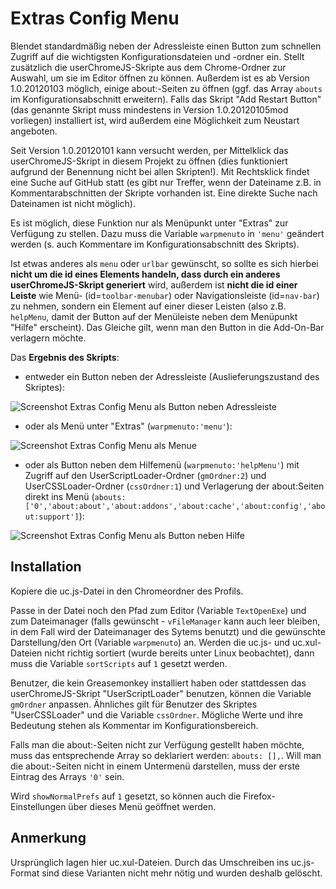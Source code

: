# Extras Config Menu
Blendet standardmäßig neben der Adressleiste einen Button zum schnellen Zugriff auf die wichtigsten Konfigurationsdateien und -ordner ein. Stellt 
zusätzlich die userChromeJS-Skripte aus dem Chrome-Ordner zur Auswahl, um sie im Editor öffnen zu können. Außerdem ist es ab Version 1.0.20120103 
möglich, einige about:-Seiten zu öffnen (ggf. das Array `abouts` im Konfigurationsabschnitt erweitern). Falls das Skript "Add Restart Button" 
(das genannte Skript muss mindestens in Version 1.0.20120105mod vorliegen) installiert ist, wird außerdem eine Möglichkeit zum Neustart angeboten.

Seit Version  1.0.20120101 kann versucht werden, per Mittelklick das userChromeJS-Skript in diesem Projekt zu öffnen (dies funktioniert aufgrund der 
Benennung nicht bei allen Skripten!). Mit Rechtsklick findet eine Suche auf GitHub statt (es gibt nur Treffer, wenn der Dateiname z.B. in 
Kommentarabschnitten der Skripte vorhanden ist. Eine direkte Suche nach Dateinamen ist nicht möglich).

Es ist möglich, diese Funktion nur als Menüpunkt unter "Extras" zur Verfügung zu stellen. Dazu muss die Variable `warpmenuto` in `'menu'` geändert 
werden (s. auch Kommentare im Konfigurationsabschnitt des Skripts). 

Ist etwas anderes als `menu` oder `urlbar` gewünscht, so sollte es sich hierbei **nicht um die id eines Elements handeln, dass 
durch ein anderes userChromeJS-Skript generiert** wird, außerdem ist **nicht die id einer Leiste** wie Menü- (id=`toolbar-menubar`) oder 
Navigationsleiste (id=`nav-bar`) zu nehmen, sondern ein Element auf einer dieser Leisten (also z.B. `helpMenu`, damit der Button auf der 
Menüleiste neben dem Menüpunkt "Hilfe" erscheint). Das Gleiche gilt, wenn man den Button in die Add-On-Bar verlagern möchte.

Das **Ergebnis des Skripts**:

- entweder ein Button neben der Adressleiste (Auslieferungszustand des Skriptes):

![Screenshot Extras Config Menu als Button neben Adressleiste](https://github.com/ardiman/userChrome.js/raw/master/extras_config_menu/scr_extras_config_menu_btn.png)

- oder als Menü unter "Extras" (`warpmenuto:'menu'`):

![Screenshot Extras Config Menu als Menue](https://github.com/ardiman/userChrome.js/raw/master/extras_config_menu/scr_extras_config_menu_men.png)

- oder als Button neben dem Hilfemenü (`warpmenuto:'helpMenu'`) mit Zugriff auf den UserScriptLoader-Ordner (`gmOrdner:2`) und UserCSSLoader-Ordner 
(`cssOrdner:1`) und Verlagerung der about:Seiten direkt ins Menü (`abouts: ['0','about:about','about:addons','about:cache','about:config','about:support']`):

![Screenshot Extras Config Menu als Button neben Hilfe](https://github.com/ardiman/userChrome.js/raw/master/extras_config_menu/scr_extras_config_menu_btn2.png)

## Installation
Kopiere die uc.js-Datei in den Chromeordner des Profils. 

Passe in der Datei noch den Pfad zum Editor (Variable `TextOpenExe`) und zum Dateimanager 
(falls gewünscht - `vFileManager` kann auch leer bleiben, in dem Fall wird der Dateimanager des Sytems benutzt) und die gewünschte Darstellung/den Ort 
(Variable `warpmenuto`) an. Werden die uc.js- und uc.xul-Dateien nicht richtig sortiert (wurde bereits unter Linux beobachtet), dann muss die 
Variable `sortScripts` auf `1` gesetzt werden.

Benutzer, die kein Greasemonkey installiert haben oder stattdessen das userChromeJS-Skript "UserScriptLoader" benutzen, können die Variable 
`gmOrdner` anpassen. Ähnliches gilt für Benutzer des Skriptes "UserCSSLoader" und die Variable `cssOrdner`. Mögliche Werte und ihre Bedeutung stehen 
als Kommentar im Konfigurationsbereich.

Falls man die about:-Seiten nicht zur Verfügung gestellt haben möchte, muss das entsprechende Array so deklariert werden: `abouts: [],`. Will man die 
about:-Seiten nicht in einem Untermenü darstellen, muss der erste Eintrag des Arrays `'0'` sein.

Wird `showNormalPrefs` auf `1` gesetzt, so können auch die Firefox-Einstellungen über dieses Menü geöffnet werden.


## Anmerkung
Ursprünglich lagen hier uc.xul-Dateien. Durch das Umschreiben ins uc.js-Format sind diese Varianten nicht mehr nötig und wurden deshalb gelöscht.